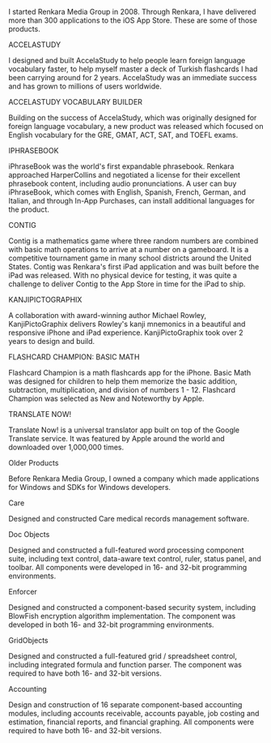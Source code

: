 I started Renkara Media Group in 2008. Through Renkara, I have delivered more than 300 applications to the iOS App Store. These are some of those products.

ACCELASTUDY

I designed and built AccelaStudy to help people learn foreign language vocabulary faster, to help myself master a deck of Turkish flashcards I had been carrying around for 2 years. AccelaStudy was an immediate success and has grown to millions of users worldwide.

ACCELASTUDY VOCABULARY BUILDER

Building on the success of AccelaStudy, which was originally designed for foreign language vocabulary, a new product was released which focused on English vocabulary for the GRE, GMAT, ACT, SAT, and TOEFL exams.

IPHRASEBOOK

iPhraseBook was the world's first expandable phrasebook. Renkara approached HarperCollins and negotiated a license for their excellent phrasebook content, including audio pronunciations. A user can buy iPhraseBook, which comes with English, Spanish, French, German, and Italian, and through In-App Purchases, can install additional languages for the product.

CONTIG

Contig is a mathematics game where three random numbers are combined with basic math operations to arrive at a number on a gameboard. It is a competitive tournament game in many school districts around the United States. Contig was Renkara's first iPad application and was built before the iPad was released. With no physical device for testing, it was quite a challenge to deliver Contig to the App Store in time for the iPad to ship.

KANJIPICTOGRAPHIX

A collaboration with award-winning author Michael Rowley, KanjiPictoGraphix delivers Rowley's kanji mnemonics in a beautiful and responsive iPhone and iPad experience. KanjiPictoGraphix took over 2 years to design and build.

FLASHCARD CHAMPION: BASIC MATH

Flashcard Champion is a math flashcards app for the iPhone. Basic Math was designed for children to help them memorize the basic addition, subtraction, multiplication, and division of numbers 1 - 12. Flashcard Champion was selected as New and Noteworthy by Apple.

TRANSLATE NOW!

Translate Now! is a universal translator app built on top of the Google Translate service. It was featured by Apple around the world and downloaded over 1,000,000 times.



Older Products

Before Renkara Media Group, I owned a company which made applications for Windows and SDKs for Windows developers.

Care

Designed and constructed Care medical records management software.

Doc Objects

Designed and constructed a full-featured word processing component suite, including text control, data-aware text control, ruler, status panel, and toolbar. All components were developed in 16- and 32-bit programming environments.

Enforcer

Designed and constructed a component-based security system, including BlowFish encryption algorithm implementation. The component was developed in both 16- and 32-bit programming environments.

GridObjects

Designed and constructed a full-featured grid / spreadsheet control, including integrated formula and function parser. The component was required to have both 16- and 32-bit versions.

Accounting

Design and construction of 16 separate component-based accounting modules, including accounts receivable, accounts payable, job costing and estimation, financial reports, and financial graphing. All components were required to have both 16- and 32-bit versions.